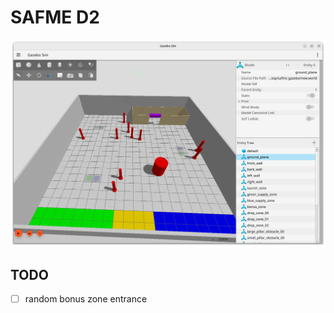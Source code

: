 # SAFME D2

![Screenshot](docs/Screenshot%20from%202024-12-06%2001-12-12.png)

## TODO

- [ ] random bonus zone entrance

